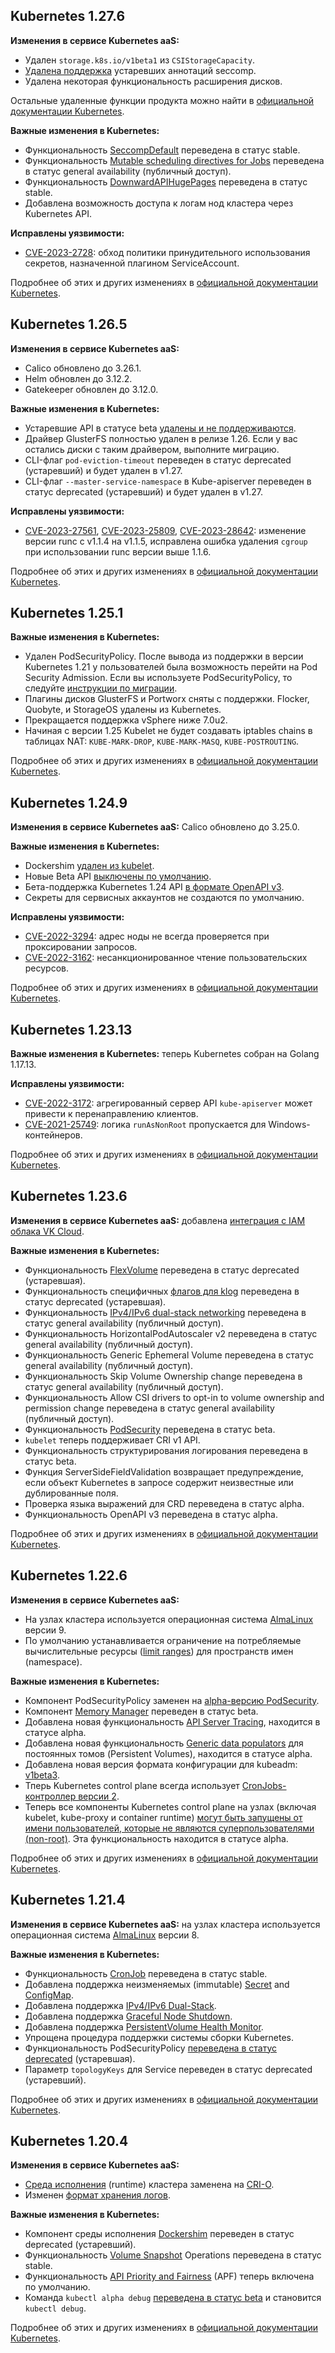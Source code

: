 ## Kubernetes 1.27.6 <a id="v1-27-6"></a>

**Изменения в сервисе Kubernetes aaS:**

- Удален `storage.k8s.io/v1beta1` из `CSIStorageCapacity`.
- [Удалена поддержка](https://kubernetes.io/blog/2023/03/17/upcoming-changes-in-kubernetes-v1-27/#support-for-deprecated-seccomp-annotations) устаревших аннотаций seccomp.
- Удалена некоторая функциональность расширения дисков.

Остальные удаленные функции продукта можно найти в [официальной документации Kubernetes](https://kubernetes.io/blog/2023/03/17/upcoming-changes-in-kubernetes-v1-27/#api-removals-and-other-changes-for-kubernetes-v1-27).

**Важные изменения в Kubernetes:**

- Функциональность [SeccompDefault](https://kubernetes.io/docs/tutorials/security/seccomp/) переведена в статус stable.
- Функциональность [Mutable scheduling directives for Jobs](https://github.com/kubernetes/enhancements/issues/2926) переведена в статус general availability (публичный доступ).
- Функциональность [DownwardAPIHugePages](https://kubernetes.io/docs/reference/command-line-tools-reference/feature-gates/) переведена в статус stable.
- Добавлена возможность доступа к логам нод кластера через Kubernetes API.

**Исправлены уязвимости:**

- [CVE-2023-2728](https://github.com/kubernetes/kubernetes/blob/master/CHANGELOG/CHANGELOG-1.27.md#cve-2023-2728-bypassing-enforce-mountable-secrets-policy-imposed-by-the-serviceaccount-admission-plugin): обход политики принудительного использования секретов, назначенной плагином ServiceAccount.

Подробнее об этих и других изменениях в [официальной документации Kubernetes](https://github.com/kubernetes/kubernetes/blob/master/CHANGELOG/CHANGELOG-1.27.md#v1276).

## Kubernetes 1.26.5 <a id="v1-26-5"></a>

**Изменения в сервисе Kubernetes aaS:**

- Calico обновлено до 3.26.1.
- Helm обновлен до 3.12.2.
- Gatekeeper обновлен до 3.12.0.

**Важные изменения в Kubernetes:**

- Устаревшие API в статусе beta [удалены и не поддерживаются](https://kubernetes.io/docs/reference/using-api/deprecation-guide/#v1-26).
- Драйвер GlusterFS полностью удален в релизе 1.26. Если у вас остались диски с таким драйвером, выполните миграцию.
- CLI-флаг `pod-eviction-timeout` переведен в статус deprecated (устаревший) и будет удален в v1.27.
- CLI-флаг `--master-service-namespace` в Kube-apiserver переведен в статус deprecated (устаревший) и будет удален в v1.27.

**Исправлены уязвимости:**

- [CVE-2023-27561](https://bugzilla.redhat.com/show_bug.cgi?id=CVE-2023-27561), [CVE-2023-25809](https://bugzilla.redhat.com/show_bug.cgi?id=CVE-2023-25809), [CVE-2023-28642](https://bugzilla.redhat.com/show_bug.cgi?id=CVE-2023-28642): изменение версии runc с v1.1.4 на v1.1.5, исправлена ошибка удаления `cgroup` при использовании runc версии выше 1.1.6.

Подробнее об этих и других изменениях в [официальной документации Kubernetes](https://github.com/kubernetes/kubernetes/blob/master/CHANGELOG/CHANGELOG-1.26.md#v1265).

## Kubernetes 1.25.1 <a id="v1-25-1"></a>

**Важные изменения в Kubernetes:**

- Удален PodSecurityPolicy. После вывода из поддержки в версии Kubernetes 1.21 у пользователей была возможность перейти на Pod Security Admission. Если вы используете PodSecurityPolicy, то следуйте [инструкции по миграции](https://kubernetes.io/docs/tasks/configure-pod-container/migrate-from-psp/).
- Плагины дисков GlusterFS и Portworx сняты с поддержки. Flocker, Quobyte, и StorageOS удалены из Kubernetes.
- Прекращается поддержка vSphere ниже 7.0u2.
- Начиная с версии 1.25 Kubelet не будет создавать iptables chains в таблицах NAT: `KUBE-MARK-DROP`, `KUBE-MARK-MASQ`, `KUBE-POSTROUTING`.

Подробнее об этих и других изменениях в [официальной документации Kubernetes](https://github.com/kubernetes/kubernetes/blob/master/CHANGELOG/CHANGELOG-1.25.md#v12510).

## Kubernetes 1.24.9 <a id="v1-24-9"></a>

**Изменения в сервисе Kubernetes aaS:** Calico обновлено до 3.25.0.

**Важные изменения в Kubernetes:**

- Dockershim [удален из kubelet](https://kubernetes.io/docs/setup/production-environment/container-runtimes/).
- Новые Beta API [выключены по умолчанию](https://github.com/kubernetes/enhancements/issues/3136).
- Бета-поддержка Kubernetes 1.24 API [в формате OpenAPI v3](https://github.com/kubernetes/enhancements/issues/2896).
- Секреты для сервисных аккаунтов не создаются по умолчанию.

**Исправлены уязвимости:**

- [CVE-2022-3294](https://bugzilla.redhat.com/show_bug.cgi?id=CVE-2022-3294): адрес ноды не всегда проверяется при проксировании запросов.
- [CVE-2022-3162](https://bugzilla.redhat.com/show_bug.cgi?id=CVE-2022-3162): несанкционированное чтение пользовательских ресурсов.

Подробнее об этих и других изменениях в [официальной документации Kubernetes](https://kubernetes.io/blog/2022/05/03/kubernetes-1-24-release-announcement/).

## Kubernetes 1.23.13 <a id="v1-23-13"></a>

**Важные изменения в Kubernetes:** теперь Kubernetes собран на Golang 1.17.13.

**Исправлены уязвимости:**

- [CVE-2022-3172](https://bugzilla.redhat.com/show_bug.cgi?id=2127804): агрегированный сервер API `kube-apiserver` может привести к перенаправлению клиентов.
- [CVE-2021-25749](https://bugzilla.redhat.com/show_bug.cgi?id=2127808): логика `runAsNonRoot` пропускается для Windows-контейнеров.

Подробнее об этих и других изменениях в [официальной документации Kubernetes](https://github.com/kubernetes/kubernetes/blob/master/CHANGELOG/CHANGELOG-1.23.md#v12313).

## Kubernetes 1.23.6 <a id="v1-23-6"></a>

**Изменения в сервисе Kubernetes aaS:** добавлена [интеграция с IAM облака VK Cloud](/ru/base/k8s/concepts/access-management).

**Важные изменения в Kubernetes:**

- Функциональность [FlexVolume](https://github.com/kubernetes/community/blob/master/sig-storage/volume-plugin-faq.md#flexvolume) переведена в статус deprecated (устаревшая).
- Функциональность специфичных [флагов для klog](https://kubernetes.io/docs/concepts/cluster-administration/system-logs/#klog) переведена в статус deprecated (устаревшая).
- Функциональность [IPv4/IPv6 dual-stack networking](https://github.com/kubernetes/enhancements/tree/master/keps/sig-network/563-dual-stack) переведена в статус general availability (публичный доступ).
- Функциональность HorizontalPodAutoscaler v2 переведена в статус general availability (публичный доступ).
- Функциональность Generic Ephemeral Volume переведена в статус general availability (публичный доступ).
- Функциональность Skip Volume Ownership change переведена в статус general availability (публичный доступ).
- Функциональность Allow CSI drivers to opt-in to volume ownership and permission change переведена в статус general availability (публичный доступ).
- Функциональность [PodSecurity](https://kubernetes.io/docs/concepts/security/pod-security-admission/) переведена в статус beta.
- `kubelet` теперь поддерживает CRI v1 API.
- Функциональность структурирования логирования переведена в статус beta.
- Функция ServerSideFieldValidation возвращает предупреждение, если объект Kubernetes в запросе содержит неизвестные или дублированные поля.
- Проверка языка выражений для CRD переведена в статус alpha.
- Функциональность OpenAPI v3 переведена в статус alpha.

Подробнее об этих и других изменениях в [официальной документации Kubernetes](https://kubernetes.io/blog/2021/12/07/kubernetes-1-23-release-announcement/).

## Kubernetes 1.22.6 <a id="v1-22-6"></a>

**Изменения в сервисе Kubernetes aaS:**

- На узлах кластера используется операционная система [AlmaLinux](https://wiki.almalinux.org) версии 9.
- По умолчанию устанавливается ограничение на потребляемые вычислительные ресурсы ([limit ranges](https://kubernetes.io/docs/concepts/policy/limit-range/)) для пространств имен (namespace).

**Важные изменения в Kubernetes:**

- Компонент PodSecurityPolicy заменен на [alpha-версию PodSecurity](https://github.com/kubernetes/enhancements/issues/2579).
- Компонент [Memory Manager](https://github.com/kubernetes/enhancements/issues/1769) переведен в статус beta.
- Добавлена новая функциональность [API Server Tracing](https://github.com/kubernetes/enhancements/issues/647), находится в статусе alpha.
- Добавлена новая функциональность [Generic data populators](https://github.com/kubernetes/enhancements/issues/1495) для постоянных томов (Persistent Volumes), находится в статусе alpha.
- Добавлена новая версия формата конфигурации для kubeadm: [v1beta3](https://github.com/kubernetes/enhancements/issues/970).
- Тперь Kubernetes control plane всегда использует [CronJobs-контроллер версии 2](https://github.com/kubernetes/enhancements/issues/19).
- Теперь все компоненты Kubernetes control plane на узлах (включая kubelet, kube-proxy и container runtime) [могут быть запущены от имени пользователей, которые не являются суперпользователями (non-root)](https://github.com/kubernetes/enhancements/issues/2033). Эта функциональность находится в статусе alpha.

Подробнее об этих и других изменениях в [официальной документации Kubernetes](https://kubernetes.io/blog/2021/08/04/kubernetes-1-22-release-announcement/).

## Kubernetes 1.21.4 <a id="v1-21-4"></a>

**Изменения в сервисе Kubernetes aaS:** на узлах кластера используется операционная система [AlmaLinux](https://wiki.almalinux.org) версии 8.

**Важные изменения в Kubernetes:**

- Функциональность [CronJob](https://kubernetes.io/docs/concepts/workloads/controllers/cron-jobs/) переведена в статус stable.
- Добавлена поддержка неизменяемых (immutable) [Secret](https://kubernetes.io/docs/concepts/configuration/secret/#secret-immutable) and [ConfigMap](https://kubernetes.io/docs/concepts/configuration/configmap/#configmap-immutable).
- Добавлена поддержка [IPv4/IPv6 Dual-Stack](https://kubernetes.io/docs/concepts/services-networking/dual-stack/).
- Добавлена поддержка [Graceful Node Shutdown](https://kubernetes.io/docs/concepts/architecture/nodes/#graceful-node-shutdown).
- Добавлена поддержка [PersistentVolume Health Monitor](https://kubernetes.io/docs/concepts/storage/volume-health-monitoring).
- Упрощена процедура поддержки системы сборки Kubernetes.
- Функциональность PodSecurityPolicy [переведена в статус deprecated](https://kubernetes.io/blog/2021/04/06/podsecuritypolicy-deprecation-past-present-and-future) (устаревшая).
- Параметр `topologyKeys` для Service переведен в статус deprecated (устаревший).

Подробнее об этих и других изменениях в [официальной документации Kubernetes](https://kubernetes.io/blog/2021/04/08/kubernetes-1-21-release-announcement/).

## Kubernetes 1.20.4 <a id="v1-20-4"></a>

**Изменения в сервисе Kubernetes aaS:**

- [Среда исполнения](https://kubernetes.io/docs/setup/production-environment/container-runtimes/) (runtime) кластера заменена на [CRI-O](https://cri-o.io/).
- Изменен [формат хранения логов](../../../../../cases/cases-logs/case-fluent-bit).

**Важные изменения в Kubernetes:**

- Компонент среды исполнения [Dockershim](https://kubernetes.io/blog/2022/05/03/dockershim-historical-context/) переведен в статус deprecated (устаревший).
- Функциональность [Volume Snapshot](https://kubernetes.io/docs/concepts/storage/volume-snapshots/) Operations переведена в статус stable.
- Функциональность [API Priority and Fairness](https://kubernetes.io/docs/concepts/cluster-administration/flow-control/) (APF) теперь включена по умолчанию.
- Команда `kubectl alpha debug` [переведена в статус beta](https://kubernetes.io/docs/tasks/debug/debug-application/debug-running-pod/) и становится `kubectl debug`.

Подробнее об этих и других изменениях в [официальной документации Kubernetes](https://kubernetes.io/blog/2020/12/08/kubernetes-1-20-release-announcement/).
